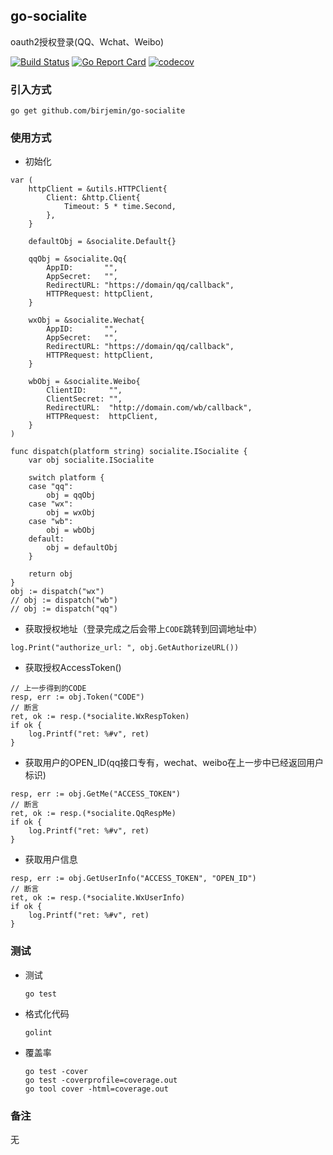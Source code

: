 ## go-socialite

oauth2授权登录(QQ、Wchat、Weibo)

[![Build Status](https://travis-ci.com/Birjemin/go-socialite.svg?branch=master)](https://travis-ci.com/Birjemin/go-socialite) 
[![Go Report Card](https://goreportcard.com/badge/github.com/birjemin/go-socialite)](https://goreportcard.com/report/github.com/birjemin/go-socialite) 
[![codecov](https://codecov.io/gh/Birjemin/go-socialite/branch/master/graph/badge.svg)](https://codecov.io/gh/Birjemin/go-socialite)


### 引入方式
```
go get github.com/birjemin/go-socialite
```

### 使用方式

- 初始化

```golang
var (
	httpClient = &utils.HTTPClient{
		Client: &http.Client{
			Timeout: 5 * time.Second,
		},
	}

	defaultObj = &socialite.Default{}

	qqObj = &socialite.Qq{
		AppID:       "",
		AppSecret:   "",
		RedirectURL: "https://domain/qq/callback",
		HTTPRequest: httpClient,
	}

	wxObj = &socialite.Wechat{
		AppID:       "",
		AppSecret:   "",
		RedirectURL: "https://domain/qq/callback",
		HTTPRequest: httpClient,
	}

	wbObj = &socialite.Weibo{
		ClientID:     "",
		ClientSecret: "",
		RedirectURL:  "http://domain.com/wb/callback",
		HTTPRequest:  httpClient,
	}
)

func dispatch(platform string) socialite.ISocialite {
	var obj socialite.ISocialite

	switch platform {
	case "qq":
		obj = qqObj
	case "wx":
		obj = wxObj
	case "wb":
		obj = wbObj
	default:
		obj = defaultObj
	}

	return obj
}
obj := dispatch("wx")
// obj := dispatch("wb")
// obj := dispatch("qq")

```

- 获取授权地址（登录完成之后会带上`CODE`跳转到回调地址中）
```golang
log.Print("authorize_url: ", obj.GetAuthorizeURL())
```

- 获取授权AccessToken()
```golang
// 上一步得到的CODE
resp, err := obj.Token("CODE")
// 断言
ret, ok := resp.(*socialite.WxRespToken)
if ok {
    log.Printf("ret: %#v", ret)
}
```

- 获取用户的OPEN_ID(qq接口专有，wechat、weibo在上一步中已经返回用户标识)
```golang
resp, err := obj.GetMe("ACCESS_TOKEN")
// 断言
ret, ok := resp.(*socialite.QqRespMe)
if ok {
    log.Printf("ret: %#v", ret)
}
```

- 获取用户信息
```golang
resp, err := obj.GetUserInfo("ACCESS_TOKEN", "OPEN_ID")
// 断言
ret, ok := resp.(*socialite.WxUserInfo)
if ok {
    log.Printf("ret: %#v", ret)
}
```

### 测试
- 测试
    ```
    go test
    ```
- 格式化代码
    ```
    golint
    ```
- 覆盖率
    ```
    go test -cover
    go test -coverprofile=coverage.out 
    go tool cover -html=coverage.out
    ```

### 备注
无